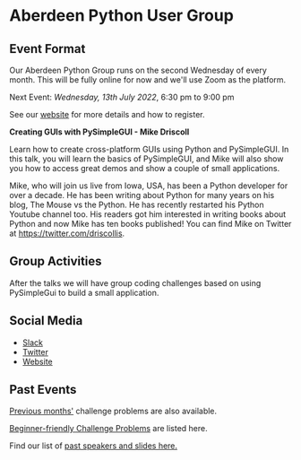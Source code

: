# Aberdeen Python User Group

## Event Format

Our Aberdeen Python Group runs on the second Wednesday of every month. This will be fully online for now and we'll use Zoom as the platform.

Next Event: *Wednesday, 13th July 2022*, 6:30 pm to 9:00 pm

See our [website](https://pythonaberdeen.github.io) for more details and how to register. 

**Creating GUIs with PySimpleGUI - Mike Driscoll**

Learn how to create cross-platform GUIs using Python and PySimpleGUI. In this talk, you will learn the basics of PySimpleGUI, and Mike will also show you how to access great demos and show a couple of small applications.

Mike, who will join us live from Iowa, USA, has been a Python developer for over a decade. He has been writing about Python for many years on his blog, The Mouse vs the Python. He has recently restarted his Python Youtube channel too. His readers got him interested in writing books about Python and now Mike has ten books published! You can find Mike on Twitter at https://twitter.com/driscollis.

## Group Activities

After the talks we will have group coding challenges based on using PySimpleGui to build a small application.

## Social Media

- [Slack](https://join.slack.com/t/python-aberdeen/shared_invite/zt-fe4vr06d-TavzVV4ZusCxYLEdCqxsyQ)
- [Twitter](https://twitter.com/pythonaberdeen)
- [Website](https://pythonaberdeen.github.io)

## Past Events

[Previous months'](/previous) challenge problems are also available.

[Beginner-friendly Challenge Problems](beginner.md) are listed here.

Find our list of [past speakers and slides here.](https://github.com/PythonAberdeen/user_group/wiki/Speakers)
